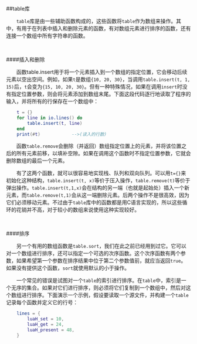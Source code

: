 ##table库

&emsp;&emsp;`table`库是由一些辅助函数构成的，这些函数将`table`作为数组来操作。其中，有用于在列表中插入和删除元素的函数，有对数组元素进行排序的函数，还有连接一个数组中所有字符串的函数。

&emsp;&emsp;

####插入和删除

&emsp;&emsp;函数table.insert用于将一个元素插入到一个数组的指定位置，它会移动后续元素以空出空间。例如，如果`t`是数组`{10, 20, 30}`，当调用`table.insert(t, 1, 15)`后，`t`会变为`{15, 10, 20, 30}`。但有一种特殊情况，如果在调用`insert`时没有指定位置参数，则会将元素添加到数组末尾。下面这段代码逐行地读取了程序的输入，并将所有的行保存在一个数组中：

```lua
    t = {}
    for line in io.lines() do
        table.insert(t, line)
    end
    print(#t)            -->(读入的行数)
```

&emsp;&emsp;函数`table.remove`会删除（并返回）数组指定位置上的元素，并将该位置之后的所有元素前移，以填补空隙。如果在调用这个函数时不指定位置参数，它就会删除数组的最后一个元素。

&emsp;&emsp;有了这两个函数，就可以很容易地实现栈、队列和双向队列。可以用`t={}`来初始化这种结构，`table.insert(t, x)`等价于压入操作，`table.remove(t)`等价于弹出操作。`table.insert(t,1,x)`会在结构的另一端（也就是起始处）插入一个新元素，而`table.remove(t,1)`会从这一端删除元素。后两个操作不是很高效，因为它们必须移动元素。不过由于`table`库中的函数都是用C语言实现的，所以这些循环的花销并不高，对于较小的数组来说使用这种实现较好。

&emsp;&emsp;

####排序

&emsp;&emsp;另一个有用的数组函数是`table.sort`，我们在此之前已经用到过它。它可以对一个数组进行排序，还可以指定一个可选的次序函数。这个次序函数有两个参数，如果希望第一个参数在排序结果中位于第二个参数值前，就应当返回`true`。如果没有提供这个函数，`sort`就使用默认的小于操作。

&emsp;&emsp;一个常见的错误是试图对一个`table`的索引进行排序。在`table`中，索引是一个无序的集合。如果对它们进行排序，则必须将它们复制到一个数组中，然后对这个数组进行排序。下面演示一个示例，假设要读取一个源文件，并构建一个`table`记录每个函数并定义它的行号：

```lua
    lines = {
        luaH_set = 10,
        luaH_get = 24,
        luaH_present = 48,
    }
```